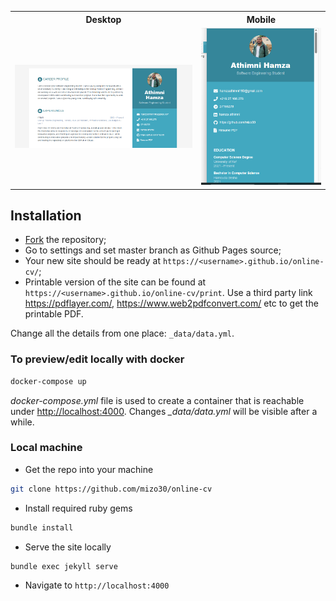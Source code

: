 

<table>
  <tr>
    <th>Desktop</th>
    <th>Mobile</th>
  </tr>
  <tr>
    <td>
        <img src="./assets/images/01.png?raw=true"/>
    </td>
    <td>
        <img src="./assets/images/mobile1.png?raw=true"/>
    </td>
  </tr>
</table>

## Installation

* [Fork](https://github.com/mizo30/online-cv) the repository;
* Go to settings and set master branch as Github Pages source;
* Your new site should be ready at `https://<username>.github.io/online-cv/`;
* Printable version of the site can be found at `https://<username>.github.io/online-cv/print`. Use a third party link https://pdflayer.com/, https://www.web2pdfconvert.com/ etc to get the printable PDF.

Change all the details from one place: `_data/data.yml`.

### To preview/edit locally with docker

```sh
docker-compose up
```

*docker-compose.yml* file is used to create a container that is reachable under <http://localhost:4000>.
Changes *_data/data.yml* will be visible after a while.

### Local machine

* Get the repo into your machine 

```bash
git clone https://github.com/mizo30/online-cv
```

* Install required ruby gems

```bash
bundle install
```

* Serve the site locally

```bash
bundle exec jekyll serve
```

* Navigate to `http://localhost:4000`

